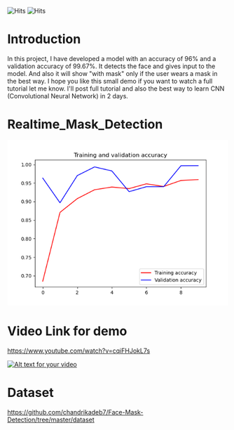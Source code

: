<img src="https://img.shields.io/github/last-commit/tanmoy1999/Realtime_Mask_Detection" alt="Hits"> <img src="https://hitcounter.pythonanywhere.com/count/tag.svg?url=https%3A%2F%2Fgithub.com%2Ftanmoy1999%2FRealtime_Mask_Detection%2F" alt="Hits">

# Introduction
In this project, I have developed a model with an accuracy of 96% and a validation accuracy of 99.67%. It detects the face and gives input to the model. And also it will show "with mask" only if the user wears a mask in the best way. I hope you like this small demo if you want to watch a full tutorial let me know. I'll post full tutorial and also the best way to learn CNN (Convolutional Neural Network) in 2 days.


# Realtime_Mask_Detection

![alt text](https://github.com/tanmoy1999/Realtime_Mask_Detection/blob/master/Epochs.png)

# Video Link for demo
https://www.youtube.com/watch?v=cqiFHJokL7s

[![Alt text for your video](https://img.youtube.com/vi/cqiFHJokL7s/0.jpg)](https://www.youtube.com/watch?v=cqiFHJokL7s)


# Dataset
https://github.com/chandrikadeb7/Face-Mask-Detection/tree/master/dataset
